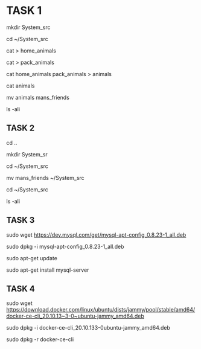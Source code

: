 # TASK 1

mkdir System_src

cd ~/System_src

cat > home_animals

cat > pack_animals

cat home_animals pack_animals > animals

cat animals

mv animals mans_friends

ls -ali

## TASK 2

cd ..

mkdir System_sr

cd ~/System_src

mv mans_friends ~/System_src

cd ~/System_src

ls -ali

## TASK 3

sudo wget <https://dev.mysql.com/get/mysql-apt-config_0.8.23-1_all.deb>

sudo dpkg -i mysql-apt-config_0.8.23-1_all.deb

sudo apt-get update

sudo apt-get install mysql-server

## TASK 4

sudo wget <https://download.docker.com/linux/ubuntu/dists/jammy/pool/stable/amd64/docker-ce-cli_20.10.13~3-0~ubuntu-jammy_amd64.deb>

sudo dpkg -i docker-ce-cli_20.10.133-0ubuntu-jammy_amd64.deb

sudo dpkg -r docker-ce-cli
